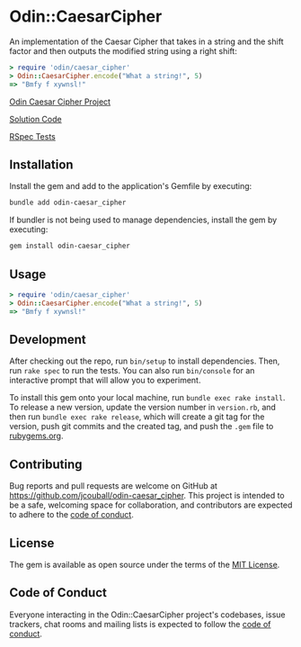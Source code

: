 # Odin::CaesarCipher

An implementation of the Caesar Cipher that takes in a string and the shift factor
and then outputs the modified string using a right shift:

```ruby
> require 'odin/caesar_cipher'
> Odin::CaesarCipher.encode("What a string!", 5)
=> "Bmfy f xywnsl!"
```

[Odin Caesar Cipher Project](https://www.theodinproject.com/lessons/ruby-sub-strings)

[Solution Code](lib/odin/caesar_cipher.rb)

[RSpec Tests](spec/odin/caesar_cipher_spec.rb)

## Installation

Install the gem and add to the application's Gemfile by executing:

```bash
bundle add odin-caesar_cipher
```

If bundler is not being used to manage dependencies, install the gem by executing:

```bash
gem install odin-caesar_cipher
```

## Usage

```ruby
> require 'odin/caesar_cipher'
> Odin::CaesarCipher.encode("What a string!", 5)
=> "Bmfy f xywnsl!"
```

## Development

After checking out the repo, run `bin/setup` to install dependencies. Then, run `rake
spec` to run the tests. You can also run `bin/console` for an interactive prompt that
will allow you to experiment.

To install this gem onto your local machine, run `bundle exec rake install`. To
release a new version, update the version number in `version.rb`, and then run
`bundle exec rake release`, which will create a git tag for the version, push git
commits and the created tag, and push the `.gem` file to
[rubygems.org](https://rubygems.org).

## Contributing

Bug reports and pull requests are welcome on GitHub at
https://github.com/jcouball/odin-caesar_cipher. This project is intended to be a
safe, welcoming space for collaboration, and contributors are expected to adhere to
the [code of
conduct](https://github.com/jcouball/odin-caesar_cipher/blob/main/CODE_OF_CONDUCT.md).

## License

The gem is available as open source under the terms of the [MIT
License](https://opensource.org/licenses/MIT).

## Code of Conduct

Everyone interacting in the Odin::CaesarCipher project's codebases, issue trackers,
chat rooms and mailing lists is expected to follow the [code of
conduct](https://github.com/jcouball/odin-caesar_cipher/blob/main/CODE_OF_CONDUCT.md).

